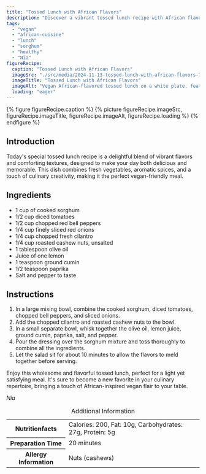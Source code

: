 ```yaml
---
title: "Tossed Lunch with African Flavors"
description: "Discover a vibrant tossed lunch recipe with African flavors, featuring sorghum, fresh vegetables, and aromatic spices, perfect for a nutritious vegan meal."
tags:
  - "vegan"
  - "african-cuisine"
  - "lunch"
  - "sorghum"
  - "healthy"
  - "Nia"
figureRecipe: 
  caption: "Tossed Lunch with African Flavors"
  imageSrc: "./src/media/2024-11-13-tossed-lunch-with-african-flavors-7994.png"
  imageTitle: "Tossed Lunch with African Flavors"
  imageAlt: "Vegan African-flavored tossed lunch on a white plate, featuring sorghum, tomatoes, bell peppers, onions, cilantro, and cashews, with a silver fork and bowl beside it."
  loading: "eager"
---
```


{% figure figureRecipe.caption %}
{% picture figureRecipe.imageSrc, figureRecipe.imageTitle, figureRecipe.imageAlt, figureRecipe.loading %}
{% endfigure %}

## Introduction

Today's special tossed lunch recipe is a delightful blend of vibrant flavors and comforting textures, designed to make your day both delicious and memorable. This dish combines fresh vegetables, aromatic spices, and a touch of culinary creativity, making it the perfect vegan-friendly meal.

## Ingredients

- 1 cup of cooked sorghum
- 1/2 cup diced tomatoes
- 1/2 cup chopped red bell peppers
- 1/4 cup finely sliced red onions
- 1/4 cup chopped fresh cilantro
- 1/4 cup roasted cashew nuts, unsalted
- 1 tablespoon olive oil
- Juice of one lemon
- 1 teaspoon ground cumin
- 1/2 teaspoon paprika
- Salt and pepper to taste

## Instructions

1. In a large mixing bowl, combine the cooked sorghum, diced tomatoes, chopped bell peppers, and sliced onions.
2. Add the chopped cilantro and roasted cashew nuts to the bowl.
3. In a small separate bowl, whisk together the olive oil, lemon juice, ground cumin, paprika, salt, and pepper.
4. Pour the dressing over the sorghum mixture and toss thoroughly to combine all the ingredients.
5. Let the salad sit for about 10 minutes to allow the flavors to meld together before serving.

Enjoy this wholesome and flavorful tossed lunch, perfect for a light yet satisfying meal. It's sure to become a new favorite in your culinary repertoire, bringing a touch of African-inspired vegan flair to your table.

*Nia*

<table><caption class='sr-only'>Additional Information</caption><tr><th>Nutritionfacts</th><td>Calories: 200, Fat: 10g, Carbohydrates: 27g, Protein: 5g&nbsp;</td></tr><tr><th>Preparation Time</th><td>20 minutes&nbsp;</td></tr><tr><th>Allergy Information</th><td>Nuts (cashews)&nbsp;</td></tr></table>

